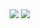 <img src="resources/images/itunes/FinishedModern.png">

<img src="resources/images/itunes/FinishedClassic.jpg">

